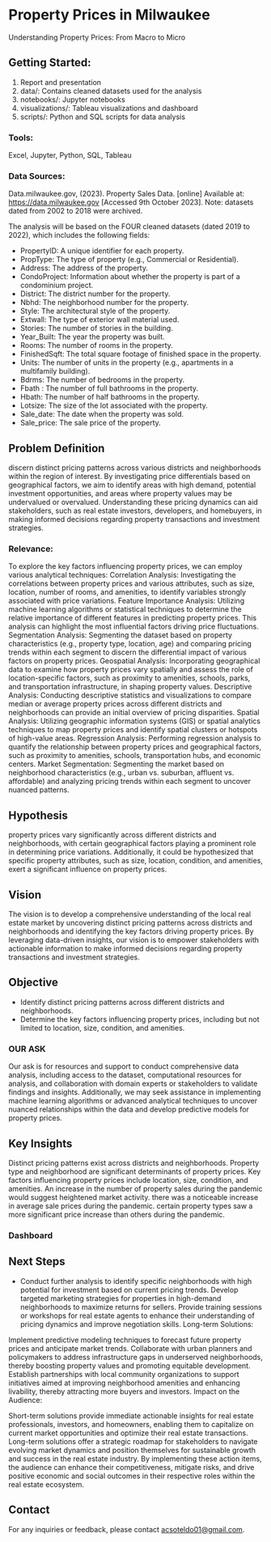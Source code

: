 # Property Prices in Milwaukee
Understanding Property Prices: From Macro to Micro

## Getting Started: 
1. Report and presentation
2. data/: Contains cleaned datasets used for the analysis
3. notebooks/: Jupyter notebooks
4. visualizations/: Tableau visualizations and dashboard
5. scripts/: Python and SQL scripts for data analysis

### Tools:
Excel, Jupyter, Python, SQL, Tableau

### Data Sources:
Data.milwaukee.gov, (2023). Property Sales Data. [online] Available at: https://data.milwaukee.gov [Accessed 9th October 2023].
Note: datasets dated from 2002 to 2018 were archived.

The analysis will be based on the FOUR cleaned datasets (dated 2019 to 2022), which includes the following fields:
* PropertyID: A unique identifier for each property.
* PropType: The type of property (e.g., Commercial or Residential).
* Address: The address of the property.
* CondoProject: Information about whether the property is part of a condominium project.
* District: The district number for the property.
* Nbhd: The neighborhood number for the property.
* Style: The architectural style of the property.
* Extwall: The type of exterior wall material used.
* Stories: The number of stories in the building.
* Year_Built: The year the property was built.
* Rooms: The number of rooms in the property.
* FinishedSqft: The total square footage of finished space in the property.
* Units: The number of units in the property (e.g., apartments in a multifamily building).
* Bdrms: The number of bedrooms in the property.
* Fbath	: The number of full bathrooms in the property.
* Hbath: The number of half bathrooms in the property.
* Lotsize: The size of the lot associated with the property.
* Sale_date: The date when the property was sold.	
* Sale_price: The sale price of the property.

## Problem Definition
discern distinct pricing patterns across various districts and neighborhoods within the region of interest. By investigating price differentials based on geographical factors, we aim to identify areas with high demand, potential investment opportunities, and areas where property values may be undervalued or overvalued. Understanding these pricing dynamics can aid stakeholders, such as real estate investors, developers, and homebuyers, in making informed decisions regarding property transactions and investment strategies.

### Relevance:
To explore the key factors influencing property prices, we can employ various analytical techniques:
Correlation Analysis: Investigating the correlations between property prices and various attributes, such as size, location, number of rooms, and amenities, to identify variables strongly associated with price variations.
Feature Importance Analysis: Utilizing machine learning algorithms or statistical techniques to determine the relative importance of different features in predicting property prices. This analysis can highlight the most influential factors driving price fluctuations.
Segmentation Analysis: Segmenting the dataset based on property characteristics (e.g., property type, location, age) and comparing pricing trends within each segment to discern the differential impact of various factors on property prices.
Geospatial Analysis: Incorporating geographical data to examine how property prices vary spatially and assess the role of location-specific factors, such as proximity to amenities, schools, parks, and transportation infrastructure, in shaping property values.
Descriptive Analysis: Conducting descriptive statistics and visualizations to compare median or average property prices across different districts and neighborhoods can provide an initial overview of pricing disparities.
Spatial Analysis: Utilizing geographic information systems (GIS) or spatial analytics techniques to map property prices and identify spatial clusters or hotspots of high-value areas.
Regression Analysis: Performing regression analysis to quantify the relationship between property prices and geographical factors, such as proximity to amenities, schools, transportation hubs, and economic centers.
Market Segmentation: Segmenting the market based on neighborhood characteristics (e.g., urban vs. suburban, affluent vs. affordable) and analyzing pricing trends within each segment to uncover nuanced patterns.

## Hypothesis
property prices vary significantly across different districts and neighborhoods, with certain geographical factors playing a prominent role in determining price variations. Additionally, it could be hypothesized that specific property attributes, such as size, location, condition, and amenities, exert a significant influence on property prices.

## Vision
The vision is to develop a comprehensive understanding of the local real estate market by uncovering distinct pricing patterns across districts and neighborhoods and identifying the key factors driving property prices. By leveraging data-driven insights, our vision is to empower stakeholders with actionable information to make informed decisions regarding property transactions and investment strategies.

## Objective
* Identify distinct pricing patterns across different districts and neighborhoods.
* Determine the key factors influencing property prices, including but not limited to location, size, condition, and amenities.

### OUR ASK
Our ask is for resources and support to conduct comprehensive data analysis, including access to the dataset, computational resources for analysis, and collaboration with domain experts or stakeholders to validate findings and insights. Additionally, we may seek assistance in implementing machine learning algorithms or advanced analytical techniques to uncover nuanced relationships within the data and develop predictive models for property prices.

## Key Insights
Distinct pricing patterns exist across districts and neighborhoods.
Property type and neighborhood are significant determinants of property prices.
Key factors influencing property prices include location, size, condition, and amenities.
An increase in the number of property sales during the pandemic would suggest heightened market activity.
there was a noticeable increase in average sale prices during the pandemic.
certain property types saw a more significant price increase than others during the pandemic.

### Dashboard

## Next Steps
* Conduct further analysis to identify specific neighborhoods with high potential for investment based on current pricing trends.
Develop targeted marketing strategies for properties in high-demand neighborhoods to maximize returns for sellers.
Provide training sessions or workshops for real estate agents to enhance their understanding of pricing dynamics and improve negotiation skills.
Long-term Solutions:

Implement predictive modeling techniques to forecast future property prices and anticipate market trends.
Collaborate with urban planners and policymakers to address infrastructure gaps in underserved neighborhoods, thereby boosting property values and promoting equitable development.
Establish partnerships with local community organizations to support initiatives aimed at improving neighborhood amenities and enhancing livability, thereby attracting more buyers and investors.
Impact on the Audience:

Short-term solutions provide immediate actionable insights for real estate professionals, investors, and homeowners, enabling them to capitalize on current market opportunities and optimize their real estate transactions.
Long-term solutions offer a strategic roadmap for stakeholders to navigate evolving market dynamics and position themselves for sustainable growth and success in the real estate industry.
By implementing these action items, the audience can enhance their competitiveness, mitigate risks, and drive positive economic and social outcomes in their respective roles within the real estate ecosystem.

## Contact
For any inquiries or feedback, please contact acsoteldo01@gmail.com.
